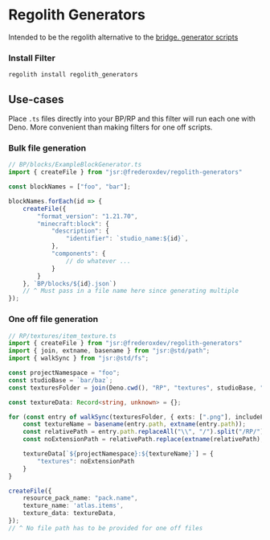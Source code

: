 # Regolith Generators

Intended to be the regolith alternative to the [bridge. generator scripts](https://bridge-core.app/guide/advanced/generator-scripts/index.html)

### Install Filter
```
regolith install regolith_generators
```

## Use-cases

Place `.ts` files directly into your BP/RP and this filter will run each one with Deno. More convenient than making filters for one off scripts.

### Bulk file generation

```ts
// BP/blocks/ExampleBlockGenerator.ts
import { createFile } from "jsr:@frederoxdev/regolith-generators"

const blockNames = ["foo", "bar"];

blockNames.forEach(id => {
    createFile({
        "format_version": "1.21.70",
        "minecraft:block": {
            "description": {
                "identifier": `studio_name:${id}`,
            },
            "components": {
                // do whatever ...
            }
        }
    }, `BP/blocks/${id}.json`)
    // ^ Must pass in a file name here since generating multiple
});
```

### One off file generation

```ts
// RP/textures/item_texture.ts
import { createFile } from "jsr:@frederoxdev/regolith-generators"
import { join, extname, basename } from "jsr:@std/path";
import { walkSync } from "jsr:@std/fs";

const projectNamespace = "foo";
const studioBase = `bar/baz`;
const texturesFolder = join(Deno.cwd(), "RP", "textures", studioBase, "items");

const textureData: Record<string, unknown> = {};

for (const entry of walkSync(texturesFolder, { exts: [".png"], includeFiles: true })) {
    const textureName = basename(entry.path, extname(entry.path));
    const relativePath = entry.path.replaceAll("\\", "/").split("/RP/")[1];
    const noExtensionPath = relativePath.replace(extname(relativePath), "");

    textureData[`${projectNamespace}:${textureName}`] = {
        "textures": noExtensionPath
    }
}

createFile({
    resource_pack_name: "pack.name",
    texture_name: 'atlas.items',
    texture_data: textureData,
});
// ^ No file path has to be provided for one off files
```